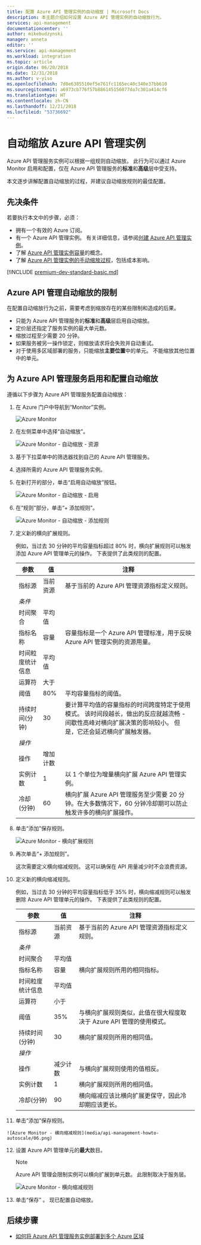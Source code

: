 ```yaml
---
title: 配置 Azure API 管理实例的自动缩放 | Microsoft Docs
description: 本主题介绍如何设置 Azure API 管理实例的自动缩放行为。
services: api-management
documentationcenter: ''
author: mikebudzynski
manager: anneta
editor: ''
ms.service: api-management
ms.workload: integration
ms.topic: article
origin.date: 06/20/2018
ms.date: 12/31/2018
ms.author: v-yiso
ms.openlocfilehash: 7d0e6385510ef5e761fc1165ec40c340e37bb610
ms.sourcegitcommit: a6973cb776f57b886145156077da7c301a414cf6
ms.translationtype: HT
ms.contentlocale: zh-CN
ms.lasthandoff: 12/21/2018
ms.locfileid: "53736692"
---
```

# <a name="automatically-scale-an-azure-api-management-instance"></a>自动缩放 Azure API 管理实例  

Azure API 管理服务实例可以根据一组规则自动缩放。 此行为可以通过 Azure Monitor 启用和配置，仅在 Azure API 管理服务的**标准**和**高级**层中受支持。

本文逐步讲解配置自动缩放的过程，并建议自动缩放规则的最佳配置。

## <a name="prerequisites"></a>先决条件

若要执行本文中的步骤，必须：

+ 拥有一个有效的 Azure 订阅。
+ 有一个 Azure API 管理实例。 有关详细信息，请参阅[创建 Azure API 管理实例](get-started-create-service-instance.md)。
+ 了解 [Azure API 管理实例容量](api-management-capacity.md)的概念。
+ 了解 [Azure API 管理实例的手动缩放过程](upgrade-and-scale.md)，包括成本影响。

[!INCLUDE [premium-dev-standard-basic.md](../../includes/api-management-availability-premium-dev-standard-basic.md)]

## <a name="azure-api-management-autoscale-limitations"></a>Azure API 管理自动缩放的限制

在配置自动缩放行为之前，需要考虑到缩放存在的某些限制和造成的后果。

+ 只能为 Azure API 管理服务的**标准**和**高级**层启用自动缩放。
+ 定价层还指定了服务实例的最大单元数。
+ 缩放过程至少需要 20 分钟。
+ 如果服务被另一操作锁定，则缩放请求将会失败并自动重试。
+ 对于使用多区域部署的服务，只能缩放**主要位置**中的单元。 不能缩放其他位置中的单元。

## <a name="enable-and-configure-autoscale-for-azure-api-management-service"></a>为 Azure API 管理服务启用和配置自动缩放

遵循以下步骤为 Azure API 管理服务配置自动缩放：

1. 在 Azure 门户中导航到“Monitor”实例。

    ![Azure Monitor](media/api-management-howto-autoscale/01.png)

2. 在左侧菜单中选择“自动缩放”。

    ![Azure Monitor - 自动缩放 - 资源](media/api-management-howto-autoscale/02.png)

3. 基于下拉菜单中的筛选器找到自己的 Azure API 管理服务。
4. 选择所需的 Azure API 管理服务实例。
5. 在新打开的部分，单击“启用自动缩放”按钮。

    ![Azure Monitor - 自动缩放 - 启用](media/api-management-howto-autoscale/03.png)

6. 在“规则”部分，单击“+ 添加规则”。

    ![Azure Monitor - 自动缩放 - 添加规则](media/api-management-howto-autoscale/04.png)

7. 定义新的横向扩展规则。

   例如，当过去 30 分钟的平均容量指标超过 80% 时，横向扩展规则可以触发添加 Azure API 管理单元的操作。 下表提供了此类规则的配置。

    | 参数             | 值             | 注释                                                                                                                                                                                                                                                                           |
    |-----------------------|-------------------|---------------------------------------------------------------------------------------------------------------------------------------------------------------------------------------------------------------------------------------------------------------------------------|
    | 指标源         | 当前资源  | 基于当前的 Azure API 管理资源指标定义规则。                                                                                                                                                                                                     |
    | *条件*            |                   |                                                                                                                                                                                                                                                                                 |
    | 时间聚合      | 平均值           |                                                                                                                                                                                                                                                                                 |
    | 指标名称           | 容量          | 容量指标是一个 Azure API 管理标准，用于反映 Azure API 管理实例的资源用量。                                                                                                                                                            |
    | 时间粒度统计信息  | 平均值           |                                                                                                                                                                                                                                                                                 |
    | 运算符              | 大于      |                                                                                                                                                                                                                                                                                 |
    | 阈值             | 80%               | 平均容量指标的阈值。                                                                                                                                                                                                                                 |
    | 持续时间(分钟) | 30                | 要计算平均值的容量指标的时间跨度特定于使用模式。 该时间段越长，做出的反应就越流畅 - 间歇性高峰对横向扩展决策的影响较小。 但是，它还会延迟横向扩展触发器。 |
    | *操作*              |                   |                                                                                                                                                                                                                                                                                 |
    | 操作             | 增加计数 |                                                                                                                                                                                                                                                                                 |
    | 实例计数        | 1                 | 以 1 个单位为增量横向扩展 Azure API 管理实例。                                                                                                                                                                                                                          |
    | 冷却(分钟)   | 60                | 横向扩展 Azure API 管理服务至少需要 20 分钟。在大多数情况下，60 分钟冷却期可以防止触发许多的横向扩展操作。                                                                                                  |

8.  单击“添加”保存规则。

    ![Azure Monitor - 横向扩展规则](media/api-management-howto-autoscale/05.png)

9. 再次单击“+ 添加规则”。

    这次需要定义横向缩减规则。 这可以确保在 API 用量减少时不会浪费资源。

10. 定义新的横向缩减规则。

    例如，当过去 30 分钟的平均容量指标低于 35% 时，横向缩减规则可以触发删除 Azure API 管理单元的操作。 下表提供了此类规则的配置。

    | 参数             | 值             | 注释                                                                                                                                                                                                                                                                                                                                                                                                                                                                                               |
    |-----------------------|-------------------|-----------------------------------------------------------------------------------------------------------------------------------------------------------------------------------------------------------------------------------------------------------------------------------------------------------------------------------------------------------------------------------------------------------------------------------------------------------------------------------------------------|
    | 指标源         | 当前资源  | 基于当前的 Azure API 管理资源指标定义规则。                                                                                                                                                                                                                                                                                                                                                                                                                         |
    | *条件*            |                   |                                                                                                                                                                                                                                                                                                                                                                                                                                                                                                     |
    | 时间聚合      | 平均值           |                                                                                                                                                                                                                                                                                                                                                                                                                                                                                                     |
    | 指标名称           | 容量          | 横向扩展规则所用的相同指标。                                                                                                                                                                                                                                                                                                                                                                                                                                                 |
    | 时间粒度统计信息  | 平均值           |                                                                                                                                                                                                                                                                                                                                                                                                                                                                                                     |
    | 运算符              | 小于         |                                                                                                                                                                                                                                                                                                                                                                                                                                                                                                     |
    | 阈值             | 35%               | 与横向扩展规则类似，此值在很大程度取决于 Azure API 管理的使用模式。 |
    | 持续时间(分钟) | 30                | 横向扩展规则所用的相同值。                                                                                                                                                                                                                                                                                                                                                                                                                                                  |
    | *操作*              |                   |                                                                                                                                                                                                                                                                                                                                                                                                                                                                                                     |
    | 操作             | 减少计数 | 与横向扩展规则使用的值相反。                                                                                                                                                                                                                                                                                                                                                                                                                                                   |
    | 实例计数        | 1                 | 横向扩展规则所用的相同值。                                                                                                                                                                                                                                                                                                                                                                                                                                                  |
    | 冷却(分钟)   | 90                | 横向缩减应该比横向扩展更保守，因此冷却期应该更长。                                                                                                                                                                                                                                                                                                                                                                                                    |

11.  单击“添加”保存规则。

    ![Azure Monitor - 横向缩减规则](media/api-management-howto-autoscale/06.png)

12. 设置 Azure API 管理单元的**最大**数目。

    > [!NOTE]
    > Azure API 管理会限制实例可以横向扩展到单元数。 此限制取决于服务层。

    ![Azure Monitor - 横向缩减规则](media/api-management-howto-autoscale/07.png)

13. 单击“保存” 。 现已配置自动缩放。

## <a name="next-steps"></a>后续步骤

+ [如何将 Azure API 管理服务实例部署到多个 Azure 区域](api-management-howto-deploy-multi-region.md)
